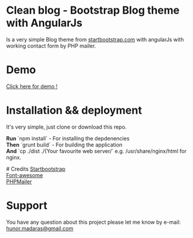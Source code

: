 # Clean blog - Bootstrap Blog theme with AngularJs
Is a very simple Blog theme from <a href="http://ironsummitmedia.github.io/startbootstrap-clean-blog/">startbootstrap.com</a> with angularJs with working contact form by PHP mailer.

# Demo
<a href="http://clean-blog-angular.hunor.me/">Click here for demo !</a>

# Installation && deployment
It's very simple, just clone or download this repo.<br>
<p>
<strong>Run</strong> `npm install` - For installing the depdenencies<br>
<strong>Then</strong> `grunt build` - For building the application<br>
<strong>And</strong> `cp ./dist ./{Your favourite web server/` e.g. /usr/share/nginx/html for nginx.<br>
</p>
# Credits
<a href="http://startbootstrap.com/">Startbootstrap</a><br />
<a href="http://fortawesome.github.io/Font-Awesome/">Font-awesome</a><br />
<a href="https://github.com/PHPMailer/PHPMailer">PHPMailer</a>

# Support
You have any question about this project please let me know by e-mail: hunor.madaras@gmail.com

